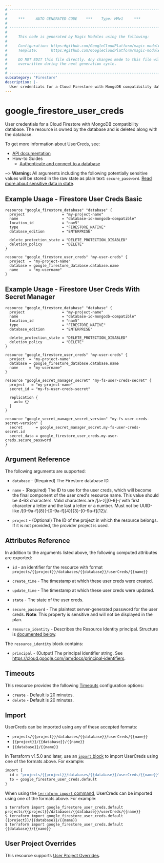 ```yaml
---
# ----------------------------------------------------------------------------
#
#     ***     AUTO GENERATED CODE    ***    Type: MMv1     ***
#
# ----------------------------------------------------------------------------
#
#     This code is generated by Magic Modules using the following:
#
#     Configuration: https:#github.com/GoogleCloudPlatform/magic-modules/tree/main/mmv1/products/firestore/UserCreds.yaml
#     Template:      https:#github.com/GoogleCloudPlatform/magic-modules/tree/main/mmv1/templates/terraform/resource.html.markdown.tmpl
#
#     DO NOT EDIT this file directly. Any changes made to this file will be
#     overwritten during the next generation cycle.
#
# ----------------------------------------------------------------------------
subcategory: "Firestore"
description: |-
  User credentials for a Cloud Firestore with MongoDB compatibility database.
---
```


# google_firestore_user_creds

User credentials for a Cloud Firestore with MongoDB compatibility database.
The resource is owned by the database and is deleted along with the database.


To get more information about UserCreds, see:

* [API documentation](https://cloud.google.com/firestore/docs/reference/rest/v1/projects.databases.userCreds)
* How-to Guides
    * [Authenticate and connect to a database](https://cloud.google.com/firestore/mongodb-compatibility/docs/connect)

~> **Warning:** All arguments including the following potentially sensitive
values will be stored in the raw state as plain text: `secure_password`.
[Read more about sensitive data in state](https://www.terraform.io/language/state/sensitive-data).

## Example Usage - Firestore User Creds Basic


```hcl
resource "google_firestore_database" "database" {
  project                 = "my-project-name"
  name                    = "database-id-mongodb-compatible"
  location_id             = "nam5"
  type                    = "FIRESTORE_NATIVE"
  database_edition        = "ENTERPRISE"

  delete_protection_state = "DELETE_PROTECTION_DISABLED"
  deletion_policy         = "DELETE"
}

resource "google_firestore_user_creds" "my-user-creds" {
  project  = "my-project-name"
  database = google_firestore_database.database.name
  name     = "my-username"
}
```
## Example Usage - Firestore User Creds With Secret Manager


```hcl
resource "google_firestore_database" "database" {
  project                 = "my-project-name"
  name                    = "database-id-mongodb-compatible"
  location_id             = "nam5"
  type                    = "FIRESTORE_NATIVE"
  database_edition        = "ENTERPRISE"

  delete_protection_state = "DELETE_PROTECTION_DISABLED"
  deletion_policy         = "DELETE"
}

resource "google_firestore_user_creds" "my-user-creds" {
  project  = "my-project-name"
  database = google_firestore_database.database.name
  name     = "my-username"
}

resource "google_secret_manager_secret" "my-fs-user-creds-secret" {
  project   = "my-project-name"
  secret_id = "my-fs-user-creds-secret"

  replication {
    auto {}
  }
}

resource "google_secret_manager_secret_version" "my-fs-user-creds-secret-version" {
  secret      = google_secret_manager_secret.my-fs-user-creds-secret.id
  secret_data = google_firestore_user_creds.my-user-creds.secure_password
}
```

## Argument Reference

The following arguments are supported:


* `database` -
  (Required)
  The Firestore database ID.

* `name` -
  (Required)
  The ID to use for the user creds, which will become the final component
  of the user cred's resource name.
  This value should be 4-63 characters. Valid characters are /[a-z][0-9]-/
  with first character a letter and the last a letter or a number. Must not
  be UUID-like /[0-9a-f]{8}(-[0-9a-f]{4}){3}-[0-9a-f]{12}/.


* `project` - (Optional) The ID of the project in which the resource belongs.
    If it is not provided, the provider project is used.



## Attributes Reference

In addition to the arguments listed above, the following computed attributes are exported:

* `id` - an identifier for the resource with format `projects/{{project}}/databases/{{database}}/userCreds/{{name}}`

* `create_time` -
  The timestamp at which these user creds were created.

* `update_time` -
  The timestamp at which these user creds were updated.

* `state` -
  The state of the user creds.

* `secure_password` -
  The plaintext server-generated password for the user creds.
  **Note**: This property is sensitive and will not be displayed in the plan.

* `resource_identity` -
  Describes the Resource Identity principal.
  Structure is [documented below](#nested_resource_identity).


<a name="nested_resource_identity"></a>The `resource_identity` block contains:

* `principal` -
  (Output)
  The principal identifier string.
  See https://cloud.google.com/iam/docs/principal-identifiers.

## Timeouts

This resource provides the following
[Timeouts](https://developer.hashicorp.com/terraform/plugin/sdkv2/resources/retries-and-customizable-timeouts) configuration options:

- `create` - Default is 20 minutes.
- `delete` - Default is 20 minutes.

## Import


UserCreds can be imported using any of these accepted formats:

* `projects/{{project}}/databases/{{database}}/userCreds/{{name}}`
* `{{project}}/{{database}}/{{name}}`
* `{{database}}/{{name}}`


In Terraform v1.5.0 and later, use an [`import` block](https://developer.hashicorp.com/terraform/language/import) to import UserCreds using one of the formats above. For example:

```tf
import {
  id = "projects/{{project}}/databases/{{database}}/userCreds/{{name}}"
  to = google_firestore_user_creds.default
}
```

When using the [`terraform import` command](https://developer.hashicorp.com/terraform/cli/commands/import), UserCreds can be imported using one of the formats above. For example:

```
$ terraform import google_firestore_user_creds.default projects/{{project}}/databases/{{database}}/userCreds/{{name}}
$ terraform import google_firestore_user_creds.default {{project}}/{{database}}/{{name}}
$ terraform import google_firestore_user_creds.default {{database}}/{{name}}
```

## User Project Overrides

This resource supports [User Project Overrides](https://registry.terraform.io/providers/hashicorp/google/latest/docs/guides/provider_reference#user_project_override).
